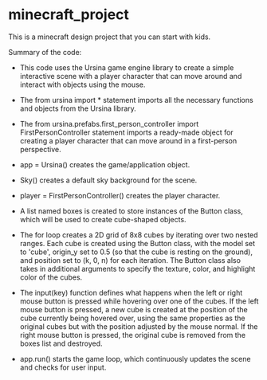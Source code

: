 # minecraft_project

This is a minecraft design project that you can start with kids.

Summary of the code:

- This code uses the Ursina game engine library to create a simple interactive scene with a player character that can move around and interact with objects using the mouse.

 - The from ursina import * statement imports all the necessary functions and objects from the Ursina library.

- The from ursina.prefabs.first_person_controller import FirstPersonController statement imports a ready-made object for creating a player character that can move around in a first-person perspective.

- app = Ursina() creates the game/application object.


- Sky() creates a default sky background for the scene.

- player = FirstPersonController() creates the player character.

- A list named boxes is created to store instances of the Button class, which will be used to create cube-shaped objects.

- The for loop creates a 2D grid of 8x8 cubes by iterating over two nested ranges. Each cube is created using the Button class, with the model set to 'cube', origin_y set to 0.5 (so that the cube is resting on the ground), and position set to (k, 0, n) for each iteration. The Button class also takes in additional arguments to specify the texture, color, and highlight color of the cubes.

- The input(key) function defines what happens when the left or right mouse button is pressed while hovering over one of the cubes. If the left mouse button is pressed, a new cube is created at the position of the cube currently being hovered over, using the same properties as the original cubes but with the position adjusted by the mouse normal. If the right mouse button is pressed, the original cube is removed from the boxes list and destroyed.

- app.run() starts the game loop, which continuously updates the scene and checks for user input.
